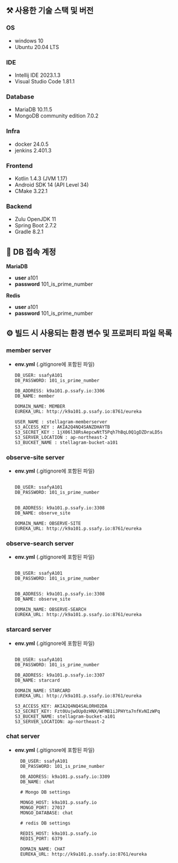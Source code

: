 ## ⚒️ 사용한 기술 스택 및 버전

### OS

- windows 10
- Ubuntu 20.04 LTS

### IDE

- Intellij IDE 2023.1.3
- Visual Studio Code 1.81.1

### Database

- MariaDB 10.11.5
- MongoDB community edition 7.0.2

### Infra

- docker 24.0.5
- jenkins 2.401.3

### Frontend

- Kotlin 1.4.3 (JVM 1.17)
- Android SDK 14 (API Level 34) 
- CMake 3.22.1

### Backend

- Zulu OpenJDK 11
- Spring Boot 2.7.2
- Gradle 8.2.1



## 📀 DB 접속 계정

**MariaDB**

- **user** a101
- **password** 101_is_prime_number

**Redis**

- **user** a101
- **password** 101_is_prime_number


## ⚙️ 빌드 시 사용되는 환경 변수 및 프로퍼티 파일 목록


### member server

- **env.yml** (.gitignore에 포함된 파일)

    ```
    DB_USER: ssafyA101
    DB_PASSWORD: 101_is_prime_number
    
    DB_ADDRESS: k9a101.p.ssafy.io:3306
    DB_NAME: member
    
    DOMAIN_NAME: MEMBER
    EUREKA_URL: http://k9a101.p.ssafy.io:8761/eureka
    
    USER_NAME : stellagram-memberserver
    S3_ACCESS_KEY : AKIA2Q4NQ4SANZDHAYTB
    S3_SECRET_KEY : 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
    S3_SERVER_LOCATION : ap-northeast-2
    S3_BUCKET_NAME : stellagram-bucket-a101
    ```


### observe-site server

- **env.yml** (.gitignore에 포함된 파일)
    ```
    
    DB_USER: ssafyA101
    DB_PASSWORD: 101_is_prime_number


    DB_ADDRESS: k9a101.p.ssafy.io:3308
    DB_NAME: observe_site

    DOMAIN_NAME: OBSERVE-SITE
    EUREKA_URL: http://k9a101.p.ssafy.io:8761/eureka

    ```

### observe-search server

- **env.yml** (.gitignore에 포함된 파일)
  ```

  DB_USER: ssafyA101
  DB_PASSWORD: 101_is_prime_number


  DB_ADDRESS: k9a101.p.ssafy.io:3308
  DB_NAME: observe_site

  DOMAIN_NAME: OBSERVE-SEARCH
  EUREKA_URL: http://k9a101.p.ssafy.io:8761/eureka

  ```

### starcard server

- **env.yml** (.gitignore에 포함된 파일)
  ```

  DB_USER: ssafyA101
  DB_PASSWORD: 101_is_prime_number

  DB_ADDRESS: k9a101.p.ssafy.io:3307
  DB_NAME: starcard

  DOMAIN_NAME: STARCARD
  EUREKA_URL: http://k9a101.p.ssafy.io:8761/eureka

  S3_ACCESS_KEY: AKIA2Q4NQ4SALORHO2DA
  S3_SECRET_KEY: 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
  S3_BUCKET_NAME: stellagram-bucket-a101
  S3_SERVER_LOCATION: ap-northeast-2

  ```

### chat server

- **env.yml** (.gitignore에 포함된 파일)
  ```
    DB_USER: ssafyA101
    DB_PASSWORD: 101_is_prime_number
    
    DB_ADDRESS: k9a101.p.ssafy.io:3309
    DB_NAME: chat
    
    # Mongo DB settings
    
    MONGO_HOST: k9a101.p.ssafy.io
    MONGO_PORT: 27017
    MONGO_DATABASE: chat
    
    # redis DB settings
    
    REDIS_HOST: k9a101.p.ssafy.io
    REDIS_PORT: 6379
    
    DOMAIN_NAME: CHAT
    EUREKA_URL: http://k9a101.p.ssafy.io:8761/eureka

  ```
